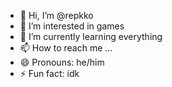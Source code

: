 - 👋 Hi, I’m @repkko
- 👀 I’m interested in games
- 🌱 I’m currently learning everything
- 📫 How to reach me ...
- 😄 Pronouns: he/him
- ⚡ Fun fact: idk

<!---
repkko/repkko is a ✨ special ✨ repository because its `README.md` (this file) appears on your GitHub profile.
You can click the Preview link to take a look at your changes.
--->
